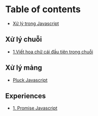 # Table of contents

* [Xử lý trong Javascript](README.md)

## Xử lý chuỗi <a id="xu-ly-chuoi-1"></a>

* [1.Viết hoa chữ cái đầu tiên trong chuỗi](xu-ly-chuoi-1/1.viet-hoa-chu-cai-dau-tien-trong-chuoi.md)

## Xử lý mảng

* [Pluck Javascript](xu-ly-mang/untitled.md)

## Experiences

* [1. Promise Javascript](experiences/1.-promise-javascript.md)


